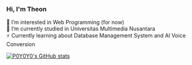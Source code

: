 
### Hi, I'm Theon

👀 I’m interested in Web Programming (for now) <br />
🌱 I’m currently studied in Universitas Multimedia Nusantara <br />
⚡ Currently learning about Database Management System and AI Voice Conversion <br />

[![P0Y0Y0's GitHub stats](https://github-readme-stats.vercel.app/api?username=P0Y0Y0)](https://github.com/anuraghazr/github-readme-stats)
